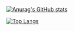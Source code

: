 
[![Anurag's GitHub stats](https://github-readme-stats.vercel.app/api?username=miho0504&theme=solarized-light&)](https://github.com/anuraghazra/github-readme-stats)

[![Top Langs](https://github-readme-stats.vercel.app/api/top-langs/?username=miho0504&theme=solarized-light&hide=html,scss)](https://github.com/anuraghazra/github-readme-stats)
